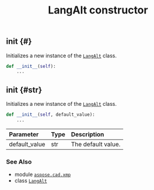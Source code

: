 ﻿---
title: LangAlt constructor
second_title: Aspose.CAD for Python via .NET API References
description: 
type: docs
weight: 10
url: /aspose.cad.xmp/langalt/__init__/
is_root: false
---

## __init__ {#}

Initializes a new instance of the [`LangAlt`](/cad/python-net/aspose.cad.xmp/langalt) class.



```python
def __init__(self):
    ...
```




## __init__ {#str}

Initializes a new instance of the [`LangAlt`](/cad/python-net/aspose.cad.xmp/langalt) class.



```python
def __init__(self, default_value):
    ...
```


| Parameter | Type | Description |
| :- | :- | :- |
| default_value | str | The default value. |



### See Also
* module [`aspose.cad.xmp`](../../)
* class [`LangAlt`](/cad/python-net/aspose.cad.xmp/langalt)
